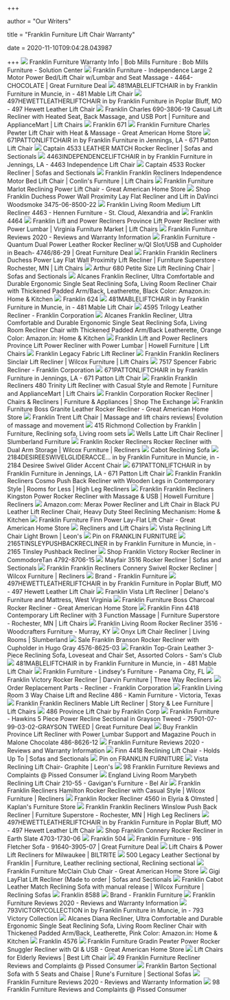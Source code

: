 +++
        
author = "Our Writers"
        
title = "Franklin Furniture Lift Chair Warranty"
        
date = 2020-11-10T09:04:28.043987
        
+++
[ ![](https://www.bobmillsfurniture.com/css/1761/images/warrantylogos/franklin.png)](https://www.bobmillsfurniture.com/css/1761/images/warrantylogos/franklin.png) Franklin Furniture Warranty Info | Bob Mills Furniture : Bob Mills Furniture  - Solution Center
[ ![](https://greatfurnituredeal.com/media/catalog/product/cache/96ecf088ce8f63d57cd5da7bc572a359/4/4/4464_independence_ba_160812.jpg)](https://greatfurnituredeal.com/media/catalog/product/cache/96ecf088ce8f63d57cd5da7bc572a359/4/4/4464_independence_ba_160812.jpg) Franklin Furniture - Independence Large 2 Motor Power Bed/Lift Chair  w/Lumbar and Seat Massage - 4464-CHOCOLATE | Great Furniture Deal
[ ![](https://images.webfronts.com/cache/meaoxdgvskby.jpg?imgeng=/w_800)](https://images.webfronts.com/cache/meaoxdgvskby.jpg?imgeng=/w_800) 481MABLELIFTCHAIR in by Franklin Furniture in Muncie, in - 481 Mable Lift  Chair
[ ![](https://images.webfronts.com/cache/melsvciepuuw.jpg?imgeng=/w_500/h_500/m_letterbox_ffffff_100)](https://images.webfronts.com/cache/melsvciepuuw.jpg?imgeng=/w_500/h_500/m_letterbox_ffffff_100) 497HEWETTLEATHERLIFTCHAIR in by Franklin Furniture in Poplar Bluff, MO -  497 Hewett Leather Lift Chair
[ ![](https://imageresizer.furnituredealer.net/img/remote/images.furnituredealer.net/img/products%2Ffranklin%2Fcolor%2Fcharles%20690_690%20linen-b1.jpg?width=878&height=600&scale=both&trim.threshold=80)](https://imageresizer.furnituredealer.net/img/remote/images.furnituredealer.net/img/products%2Ffranklin%2Fcolor%2Fcharles%20690_690%20linen-b1.jpg?width=878&height=600&scale=both&trim.threshold=80) Franklin Charles 690-3806-19 Casual Lift Recliner with Heated Seat, Back  Massage, and USB Port | Furniture and ApplianceMart | Lift Chairs
[ ![](https://images2.imgix.net/p4dbimg/591/images/671.jpg?fit=fill&trim=color&trimcolor=FFFFFF&trimtol=5&bg=FFFFFF&w=768&h=576&fm=pjpg&auto=format)](https://images2.imgix.net/p4dbimg/591/images/671.jpg?fit=fill&trim=color&trimcolor=FFFFFF&trimtol=5&bg=FFFFFF&w=768&h=576&fm=pjpg&auto=format) Franklin 671
[ ![](https://www.greatamericanhomestore.com/uploads/products/690_3806-05HandwovenPewter_1000px.jpg)](https://www.greatamericanhomestore.com/uploads/products/690_3806-05HandwovenPewter_1000px.jpg) Franklin Furniture Charles Pewter Lift Chair with Heat & Massage - Great  American Home Store
[ ![](https://images.webfronts.com/cache/melobnjpfmso.jpg?imgeng=/w_500/h_500/m_letterbox_ffffff_100)](https://images.webfronts.com/cache/melobnjpfmso.jpg?imgeng=/w_500/h_500/m_letterbox_ffffff_100) 671PATTONLIFTCHAIR in by Franklin Furniture in Jennings, LA - 671 Patton Lift  Chair
[ ![](https://cdn.sofasandsectionals.com/images/photos/35346.original.jpg?1511335385)](https://cdn.sofasandsectionals.com/images/photos/35346.original.jpg?1511335385) Captain 4533 LEATHER MATCH Rocker Recliner | Sofas and Sectionals
[ ![](https://images.webfronts.com/cache/melfqjybhsoj.jpg?imgeng=/w_500/h_500/m_letterbox_ffffff_100)](https://images.webfronts.com/cache/melfqjybhsoj.jpg?imgeng=/w_500/h_500/m_letterbox_ffffff_100) 4463INDEPENDENCELIFTCHAIR in by Franklin Furniture in Jennings, LA - 4463  Independence Lift Chair
[ ![](https://cdn.sofasandsectionals.com/images/photos/35341.original.jpg?1511335369)](https://cdn.sofasandsectionals.com/images/photos/35341.original.jpg?1511335369) Captain 4533 Rocker Recliner | Sofas and Sectionals
[ ![](https://imageresizer.furnituredealer.net/img/remote/images.furnituredealer.net/img/products%2Ffranklin%2Fcolor%2Fnew%20franklin%20recliners_4464-1312-16-b1.jpg?width=1024&height=768&scale=both&trim.threshold=50&trim.percentpadding=10)](https://imageresizer.furnituredealer.net/img/remote/images.furnituredealer.net/img/products%2Ffranklin%2Fcolor%2Fnew%20franklin%20recliners_4464-1312-16-b1.jpg?width=1024&height=768&scale=both&trim.threshold=50&trim.percentpadding=10) Franklin Franklin Recliners Independence Motor Bed Lift Chair | Conlin's  Furniture | Lift Chairs
[ ![](https://www.greatamericanhomestore.com/uploads/products/1461150.jpg)](https://www.greatamericanhomestore.com/uploads/products/1461150.jpg) Franklin Furniture Marlot Reclining Power Lift Chair - Great American Home  Store
[ ![](https://www.localfurnitureoutlet.com/media/catalog/product/cache/1/image/9df78eab33525d08d6e5fb8d27136e95/3/5/3575_duchess_AA_850022_5.jpg)](https://www.localfurnitureoutlet.com/media/catalog/product/cache/1/image/9df78eab33525d08d6e5fb8d27136e95/3/5/3575_duchess_AA_850022_5.jpg) Shop Franklin Duchess Power Wall Proximity Lay Flat Recliner and Lift in  DaVinci Woodsmoke 3475-06-8500-22
[ ![](https://images2.imgix.net/p4dbimg/591/images/4463_1608-25bauercamel_lifted_web.jpg?trim=color&trimcolor=FFFFFF&trimtol=5&w=1024&h=768&fm=pjpg&auto=format)](https://images2.imgix.net/p4dbimg/591/images/4463_1608-25bauercamel_lifted_web.jpg?trim=color&trimcolor=FFFFFF&trimtol=5&w=1024&h=768&fm=pjpg&auto=format) Franklin Living Room Medium Lift Recliner 4463 - Hennen Furniture - St.  Cloud, Alexandria and
[ ![](https://images2.imgix.net/p4dbimg/591/images/4464_1312-16palancesilt_front_web.jpg?fit=fill&trim=color&trimcolor=FFFFFF&trimtol=5&bg=FFFFFF&w=768&h=576&fm=pjpg&auto=format)](https://images2.imgix.net/p4dbimg/591/images/4464_1312-16palancesilt_front_web.jpg?fit=fill&trim=color&trimcolor=FFFFFF&trimtol=5&bg=FFFFFF&w=768&h=576&fm=pjpg&auto=format) Franklin 4464
[ ![](https://imageresizer.furnituredealer.net/img/remote/images.furnituredealer.net/img/products%2Ffranklin%2Fcolor%2Flift%20and%20power%20recliners%20fr_486%203766-05-b1.jpg?width=878&height=600&scale=both&trim.threshold=80)](https://imageresizer.furnituredealer.net/img/remote/images.furnituredealer.net/img/products%2Ffranklin%2Fcolor%2Flift%20and%20power%20recliners%20fr_486%203766-05-b1.jpg?width=878&height=600&scale=both&trim.threshold=80) Franklin Lift and Power Recliners Province Lift Power Recliner with Power  Lumbar | Virginia Furniture Market | Lift Chairs
[ ![](https://barterdesign.co/wp-content/uploads/2017/05/Franklin-Furniture-2160-Bishop-Reviews.jpg)](https://barterdesign.co/wp-content/uploads/2017/05/Franklin-Furniture-2160-Bishop-Reviews.jpg) Franklin Furniture Reviews 2020 - Reviews and Warranty Information
[ ![](https://greatfurnituredeal.com/media/catalog/product/cache/96ecf088ce8f63d57cd5da7bc572a359/4/7/4746_quantum_ba_008629.jpg)](https://greatfurnituredeal.com/media/catalog/product/cache/96ecf088ce8f63d57cd5da7bc572a359/4/7/4746_quantum_ba_008629.jpg) Franklin Furniture - Quantum Dual Power Leather Rocker Recliner w/QI  Slot/USB and Cupholder in Beach- 4746/86-29 | Great Furniture Deal
[ ![](https://images.furnituredealer.net/img/products%2Ffranklin%2Fcolor%2Fnew%20franklin%20recliners_3575-01-3750-07-b1.jpg)](https://images.furnituredealer.net/img/products%2Ffranklin%2Fcolor%2Fnew%20franklin%20recliners_3575-01-3750-07-b1.jpg) Franklin Franklin Recliners Duchess Power Lay Flat Wall Proximity Lift  Recliner | Furniture Superstore - Rochester, MN | Lift Chairs
[ ![](https://cdn.sofasandsectionals.com/images/photos/35284.original.jpg?1511335248)](https://cdn.sofasandsectionals.com/images/photos/35284.original.jpg?1511335248) Arthur 680 Petite Size Lift Reclining Chair | Sofas and Sectionals
[ ![](https://images-na.ssl-images-amazon.com/images/I/71-HfQANStL._SL1290_.jpg)](https://images-na.ssl-images-amazon.com/images/I/71-HfQANStL._SL1290_.jpg) Alcanes Franklin Recliner, Ultra Comfortable and Durable Ergonomic Single  Seat Reclining Sofa, Living Room Recliner Chair with Thickened Padded  Arm/Back, Leatherette, Black Color: Amazon.in: Home & Kitchen
[ ![](https://images2.imgix.net/p4dbimg/591/images/624-3767-03_2.jpg?trim=color&trimcolor=FFFFFF&trimtol=5&w=1024&h=768&fm=pjpg&auto=format)](https://images2.imgix.net/p4dbimg/591/images/624-3767-03_2.jpg?trim=color&trimcolor=FFFFFF&trimtol=5&w=1024&h=768&fm=pjpg&auto=format) Franklin 624
[ ![](https://images.webfronts.com/cache/meewjxtaknrp.jpg?imgeng=/w_800)](https://images.webfronts.com/cache/meewjxtaknrp.jpg?imgeng=/w_800) 481MABLELIFTCHAIR in by Franklin Furniture in Muncie, in - 481 Mable Lift  Chair
[ ![](http://franklincorp.com/wp-content/uploads/2019/12/4595_LM90-06_BisonLightGray_web.jpg)](http://franklincorp.com/wp-content/uploads/2019/12/4595_LM90-06_BisonLightGray_web.jpg) 4595 Trilogy Leather Recliner - Franklin Corporation
[ ![](https://images-na.ssl-images-amazon.com/images/I/71da4Z28wAL._SL1290_.jpg)](https://images-na.ssl-images-amazon.com/images/I/71da4Z28wAL._SL1290_.jpg) Alcanes Franklin Recliner, Ultra Comfortable and Durable Ergonomic Single  Seat Reclining Sofa, Living Room Recliner Chair with Thickened Padded  Arm/Back Leatherette, Orange Color: Amazon.in: Home & Kitchen
[ ![](https://imageresizer.furnituredealer.net/img/remote/images.furnituredealer.net/img/products%2Ffranklin%2Fcolor%2Flift%20and%20power%20recliners%20fr_486%208626-15-b1.jpg?width=1024&height=768&scale=both&trim.threshold=50&trim.percentpadding=10)](https://imageresizer.furnituredealer.net/img/remote/images.furnituredealer.net/img/products%2Ffranklin%2Fcolor%2Flift%20and%20power%20recliners%20fr_486%208626-15-b1.jpg?width=1024&height=768&scale=both&trim.threshold=50&trim.percentpadding=10) Franklin Lift and Power Recliners Province Lift Power Recliner with Power  Lumbar | Howell Furniture | Lift Chairs
[ ![](http://costcocouple.com/wp-content/uploads/2014/01/Franklin-Legacy-Fabric-Lift-Recliner-6.jpg)](http://costcocouple.com/wp-content/uploads/2014/01/Franklin-Legacy-Fabric-Lift-Recliner-6.jpg) Franklin Legacy Fabric Lift Recliner
[ ![](https://images.furnituredealer.net/img/products%2Ffranklin%2Fcolor%2Fnew%20franklin%20recliners_478-1613-15-bdkotci90-eqorpn62-dzdg.jpg)](https://images.furnituredealer.net/img/products%2Ffranklin%2Fcolor%2Fnew%20franklin%20recliners_478-1613-15-bdkotci90-eqorpn62-dzdg.jpg) Franklin Franklin Recliners Sinclair Lift Recliner | Wilcox Furniture | Lift  Chairs
[ ![](http://franklincorp.com/wp-content/uploads/2019/12/7517_3954-05HerculesCharcoal_2000px.jpg)](http://franklincorp.com/wp-content/uploads/2019/12/7517_3954-05HerculesCharcoal_2000px.jpg) 7517 Spencer Fabric Recliner - Franklin Corporation
[ ![](https://images.webfronts.com/cache/meqebsqvtjfn.jpg?imgeng=/w_500/h_500/m_letterbox_ffffff_100)](https://images.webfronts.com/cache/meqebsqvtjfn.jpg?imgeng=/w_500/h_500/m_letterbox_ffffff_100) 671PATTONLIFTCHAIR in by Franklin Furniture in Jennings, LA - 671 Patton Lift  Chair
[ ![](https://imageresizer.furnituredealer.net/img/remote/images.furnituredealer.net/img/products%2Ffranklin%2Fcolor%2Fnew%20franklin%20recliners_480%20cream-b0.jpg?width=878&height=600&scale=both&trim.threshold=80)](https://imageresizer.furnituredealer.net/img/remote/images.furnituredealer.net/img/products%2Ffranklin%2Fcolor%2Fnew%20franklin%20recliners_480%20cream-b0.jpg?width=878&height=600&scale=both&trim.threshold=80) Franklin Franklin Recliners 480 Trinity Lift Recliner with Casual Style and  Remote | Furniture and ApplianceMart | Lift Chairs
[ ![](https://www.shopmyexchange.com/products/images/xlarge/4929073_1025.jpg)](https://www.shopmyexchange.com/products/images/xlarge/4929073_1025.jpg) Franklin Corporation Rocker Recliner | Chairs & Recliners | Furniture &  Appliances | Shop The Exchange
[ ![](https://www.greatamericanhomestore.com/uploads/products/1719864_GraniteLeather.jpg)](https://www.greatamericanhomestore.com/uploads/products/1719864_GraniteLeather.jpg) Franklin Furniture Boss Granite Leather Rocker Recliner - Great American  Home Store
[ ![](http://www.artformstudio.com/wp-content/uploads/2017/06/Trent-Lift-Chair-1.jpg)](http://www.artformstudio.com/wp-content/uploads/2017/06/Trent-Lift-Chair-1.jpg) Franklin Trent Lift Chair | Massage and lift chairs reviews| Evolution of  massage and movement
[ ![](https://i.pinimg.com/originals/f1/92/34/f19234f63f886e9eca72afe83b08bb09.jpg)](https://i.pinimg.com/originals/f1/92/34/f19234f63f886e9eca72afe83b08bb09.jpg) 415 Richmond Collection by Franklin | Furniture, Reclining sofa, Living  room sets
[ ![](https://www.slumberland.com/dw/image/v2/BBWK_PRD/on/demandware.static/-/Sites-master-catalog-slumberland/default/dw34fba2ba/BlueSoHo/6833800_FKLN_LF2_RM.jpg?sw=742&sh=742&sm=fit)](https://www.slumberland.com/dw/image/v2/BBWK_PRD/on/demandware.static/-/Sites-master-catalog-slumberland/default/dw34fba2ba/BlueSoHo/6833800_FKLN_LF2_RM.jpg?sw=742&sh=742&sm=fit) Wells Latte Lift Chair Recliner | Slumberland Furniture
[ ![](https://imageresizer.furnituredealer.net/img/remote/images.furnituredealer.net/img/products%2Ffranklin%2Fcolor%2Fchaise%20rocker%20recliners%20fr_6588-33-7026-25-b.jpg?width=878&height=600&scale=both&trim.threshold=80)](https://imageresizer.furnituredealer.net/img/remote/images.furnituredealer.net/img/products%2Ffranklin%2Fcolor%2Fchaise%20rocker%20recliners%20fr_6588-33-7026-25-b.jpg?width=878&height=600&scale=both&trim.threshold=80) Franklin Rocker Recliners Rocker Recliner with Dual Arm Storage | Wilcox  Furniture | Recliners
[ ![](https://cdn.shopify.com/s/files/1/1502/0218/products/707Cabot_1916-12CabotRoomChiefSaddle_RS_web_620x.jpg?v=1587020435)](https://cdn.shopify.com/s/files/1/1502/0218/products/707Cabot_1916-12CabotRoomChiefSaddle_RS_web_620x.jpg?v=1587020435) Cabot Reclining Sofa
[ ![](https://images.webfronts.com/cache/mennwxstskwx.jpg?imgeng=/w_500/h_500/m_letterbox_ffffff_100)](https://images.webfronts.com/cache/mennwxstskwx.jpg?imgeng=/w_500/h_500/m_letterbox_ffffff_100) 2184DESIREESWIVELGLIDERACCE... in by Franklin Furniture in Muncie, in -  2184 Desiree Swivel Glider Accent Chair
[ ![](https://images.webfronts.com/cache/meipgbcwqnow.jpg?imgeng=/w_500/h_500/m_letterbox_ffffff_100)](https://images.webfronts.com/cache/meipgbcwqnow.jpg?imgeng=/w_500/h_500/m_letterbox_ffffff_100) 671PATTONLIFTCHAIR in by Franklin Furniture in Jennings, LA - 671 Patton Lift  Chair
[ ![](https://imageresizer.furnituredealer.net/img/remote/images.furnituredealer.net/img/products%2Ffranklin%2Fcolor%2Fnew%20franklin%20recliners_504%203526-04-b1.jpg?width=878&height=600&scale=both&trim.threshold=80)](https://imageresizer.furnituredealer.net/img/remote/images.furnituredealer.net/img/products%2Ffranklin%2Fcolor%2Fnew%20franklin%20recliners_504%203526-04-b1.jpg?width=878&height=600&scale=both&trim.threshold=80) Franklin Franklin Recliners Cosmo Push Back Recliner with Wooden Legs in  Contemporary Style | Rooms for Less | High Leg Recliners
[ ![](https://imageresizer.furnituredealer.net/img/remote/images.furnituredealer.net/img/products%2Ffranklin%2Fcolor%2Fnew%20franklin%20recliners_4587-1605-16-b1.jpg?width=1024&height=768&scale=both&trim.threshold=50&trim.percentpadding=10)](https://imageresizer.furnituredealer.net/img/remote/images.furnituredealer.net/img/products%2Ffranklin%2Fcolor%2Fnew%20franklin%20recliners_4587-1605-16-b1.jpg?width=1024&height=768&scale=both&trim.threshold=50&trim.percentpadding=10) Franklin Franklin Recliners Kingston Power Rocker Recliner with Massage &  USB | Howell Furniture | Recliners
[ ![](https://images-na.ssl-images-amazon.com/images/I/61PuFVEA0NL._AC_SL1500_.jpg)](https://images-na.ssl-images-amazon.com/images/I/61PuFVEA0NL._AC_SL1500_.jpg) Amazon.com: Merax Power Recliner and Lift Chair in Black PU Leather Lift  Recliner Chair, Heavy Duty Steel Reclining Mechanism: Home & Kitchen
[ ![](https://www.greatamericanhomestore.com/uploads/products/4418-Saddle-7506-13-Reclined%20Finn.jpg)](https://www.greatamericanhomestore.com/uploads/products/4418-Saddle-7506-13-Reclined%20Finn.jpg) Franklin Furniture Finn Power Lay-Flat Lift Chair - Great American Home  Store
[ ![](http://mattressemporium.net/images/recliners-and-lift-chairs/Franklin%20Chairs@2x.jpg)](http://mattressemporium.net/images/recliners-and-lift-chairs/Franklin%20Chairs@2x.jpg) Recliners and Lift Chairs
[ ![](https://cdn.shopify.com/s/files/1/2660/5106/products/683_3800-15SurgeLatte_Front_print_1400x.jpg?v=1600864667)](https://cdn.shopify.com/s/files/1/2660/5106/products/683_3800-15SurgeLatte_Front_print_1400x.jpg?v=1600864667) Vista Reclining Lift Chair Light Brown | Leon's
[ ![](https://i.pinimg.com/originals/7c/fa/ee/7cfaeee1184a78d10d1c6ecc08cb70c3.jpg)](https://i.pinimg.com/originals/7c/fa/ee/7cfaeee1184a78d10d1c6ecc08cb70c3.jpg) Pin on FRANKLIN FURNITURE
[ ![](https://images.webfronts.com/cache/mevgdxdyefhh.jpg?imgeng=/w_500/h_500/m_letterbox_ffffff_100)](https://images.webfronts.com/cache/mevgdxdyefhh.jpg?imgeng=/w_500/h_500/m_letterbox_ffffff_100) 2165TINSLEYPUSHBACKRECLINER in by Franklin Furniture in Muncie, in - 2165  Tinsley Pushback Recliner
[ ![](https://www.localfurnitureoutlet.com/media/catalog/product/cache/1/image/1000x1000/17f82f742ffe127f42dca9de82fb58b1/7/9/792_victory_AC_870615.jpg)](https://www.localfurnitureoutlet.com/media/catalog/product/cache/1/image/1000x1000/17f82f742ffe127f42dca9de82fb58b1/7/9/792_victory_AC_870615.jpg) Shop Franklin Victory Rocker Recliner in CommodoreTan 4792-8706-15
[ ![](https://cdn.sofasandsectionals.com/images/photos/35303.original.jpg?1511335281)](https://cdn.sofasandsectionals.com/images/photos/35303.original.jpg?1511335281) Mayfair 3516 Rocker Recliner | Sofas and Sectionals
[ ![](https://imageresizer.furnituredealer.net/img/remote/images.furnituredealer.net/img/products%2Ffranklin%2Fcolor%2Fnew%20franklin%20recliners_4703-1730-06-b1.jpg?width=878&height=600&scale=both&trim.threshold=80)](https://imageresizer.furnituredealer.net/img/remote/images.furnituredealer.net/img/products%2Ffranklin%2Fcolor%2Fnew%20franklin%20recliners_4703-1730-06-b1.jpg?width=878&height=600&scale=both&trim.threshold=80) Franklin Franklin Recliners Connery Swivel Rocker Recliner | Wilcox  Furniture | Recliners
[ ![](https://cdn.shopify.com/s/files/1/1502/0218/products/4595-8621-25TrilogyinMarshallCamel_620x.jpg?v=1586847627)](https://cdn.shopify.com/s/files/1/1502/0218/products/4595-8621-25TrilogyinMarshallCamel_620x.jpg?v=1586847627) Brand - Franklin Furniture
[ ![](https://images.webfronts.com/cache/meotqrxovlwi.jpg?imgeng=/w_500/h_500/m_letterbox_ffffff_100)](https://images.webfronts.com/cache/meotqrxovlwi.jpg?imgeng=/w_500/h_500/m_letterbox_ffffff_100) 497HEWETTLEATHERLIFTCHAIR in by Franklin Furniture in Poplar Bluff, MO -  497 Hewett Leather Lift Chair
[ ![](https://www.delanosfurniture.com/wp-content/uploads/2019/07/683_3800-05.png)](https://www.delanosfurniture.com/wp-content/uploads/2019/07/683_3800-05.png) Franklin Vista Lift Recliner | Delano's Furniture and Mattress, West  Virginia
[ ![](https://www.greatamericanhomestore.com/uploads/products/1719864_GraniteLeather_WEB.jpg)](https://www.greatamericanhomestore.com/uploads/products/1719864_GraniteLeather_WEB.jpg) Franklin Furniture Boss Charcoal Rocker Recliner - Great American Home Store
[ ![](https://images.furnituredealer.net/img/products%2Ffranklin%2Fcolor%2Ffinn%204418_4418-1734-02-b1.jpg)](https://images.furnituredealer.net/img/products%2Ffranklin%2Fcolor%2Ffinn%204418_4418-1734-02-b1.jpg) Franklin Finn 4418 Contemporary Lift Recliner with 3 Function Massage |  Furniture Superstore - Rochester, MN | Lift Chairs
[ ![](https://images2.imgix.net/p4dbimg/591/images/3516-8334-08_1.jpg?fit=fill&trim=color&trimcolor=FFFFFF&trimtol=5&bg=FFFFFF&w=768&h=576&fm=pjpg&auto=format)](https://images2.imgix.net/p4dbimg/591/images/3516-8334-08_1.jpg?fit=fill&trim=color&trimcolor=FFFFFF&trimtol=5&bg=FFFFFF&w=768&h=576&fm=pjpg&auto=format) Franklin Living Room Rocker Recliner 3516 - Woodcrafters Furniture -  Murray, KY
[ ![](https://www.slumberland.com/dw/image/v2/BBWK_PRD/on/demandware.static/-/Sites-master-catalog-slumberland/default/dw7b972824/BlueSoHo/4418011.jpg?sw=742&sh=742&sm=fit)](https://www.slumberland.com/dw/image/v2/BBWK_PRD/on/demandware.static/-/Sites-master-catalog-slumberland/default/dw7b972824/BlueSoHo/4418011.jpg?sw=742&sh=742&sm=fit) Onyx Lift Chair Recliner | Living Rooms | Slumberland
[ ![](https://www.localfurnitureoutlet.com/media/catalog/product/cache/1/image/9df78eab33525d08d6e5fb8d27136e95/4/5/4576_branson_BA_862503.jpg)](https://www.localfurnitureoutlet.com/media/catalog/product/cache/1/image/9df78eab33525d08d6e5fb8d27136e95/4/5/4576_branson_BA_862503.jpg) Sale Franklin Branson Rocker Recliner with Cupholder in Hugo Gray  4576-8625-03
[ ![](x-raw-image:///f854ba18b93649ec3ed39ea1d982b0155f0060eef1f8570edfc4c144b400d129)](x-raw-image:///f854ba18b93649ec3ed39ea1d982b0155f0060eef1f8570edfc4c144b400d129) Franklin Top-Grain Leather 3-Piece Reclining Sofa, Loveseat and Chair Set,  Assorted Colors - Sam's Club
[ ![](https://images.webfronts.com/cache/medhxgkpgvwk.jpg?imgeng=/w_800)](https://images.webfronts.com/cache/medhxgkpgvwk.jpg?imgeng=/w_800) 481MABLELIFTCHAIR in by Franklin Furniture in Muncie, in - 481 Mable Lift  Chair
[ ![](https://images2.imgix.net/p4dbimg/591/images/2160_3525-07hobbsflannel_angled_2000px.jpg?fit=fill&trim=color&trimcolor=FFFFFF&trimtol=5&bg=FFFFFF&w=384&h=288&fm=pjpg&auto=format)](https://images2.imgix.net/p4dbimg/591/images/2160_3525-07hobbsflannel_angled_2000px.jpg?fit=fill&trim=color&trimcolor=FFFFFF&trimtol=5&bg=FFFFFF&w=384&h=288&fm=pjpg&auto=format) Franklin Furniture - Lindsey's Furniture - Panama City, FL
[ ![](https://imageresizer.furnituredealer.net/img/remote/images.furnituredealer.net/img/products%2Ffranklin%2Fcolor%2Fvictory%20793_4792-bdimvkc5g2ea5qantzd7p5g.jpg?width=878&height=600&scale=both&trim.threshold=80)](https://imageresizer.furnituredealer.net/img/remote/images.furnituredealer.net/img/products%2Ffranklin%2Fcolor%2Fvictory%20793_4792-bdimvkc5g2ea5qantzd7p5g.jpg?width=878&height=600&scale=both&trim.threshold=80) Franklin Victory Rocker Recliner | Darvin Furniture | Three Way Recliners
[ ![](http://franklincorp.com/wp-content/uploads/2020/03/recliner-1.gif)](http://franklincorp.com/wp-content/uploads/2020/03/recliner-1.gif) Order Replacement Parts - Recliner - Franklin Corporation
[ ![](https://images2.imgix.net/p4dbimg/591/images/486-3776-05_2.jpg?trim=color&trimcolor=FFFFFF&trimtol=5&w=1024&h=768&fm=pjpg&auto=format)](https://images2.imgix.net/p4dbimg/591/images/486-3776-05_2.jpg?trim=color&trimcolor=FFFFFF&trimtol=5&w=1024&h=768&fm=pjpg&auto=format) Franklin Living Room 3 Way Chaise Lift and Recline 486 - Kamin Furniture -  Victoria, Texas
[ ![](https://imageresizer.furnituredealer.net/img/remote/images.furnituredealer.net/img/products%2Ffranklin%2Fcolor%2Fnew%20franklin%20recliners_481-1615-15-b1.jpg?width=878&height=600&scale=both&trim.threshold=80)](https://imageresizer.furnituredealer.net/img/remote/images.furnituredealer.net/img/products%2Ffranklin%2Fcolor%2Fnew%20franklin%20recliners_481-1615-15-b1.jpg?width=878&height=600&scale=both&trim.threshold=80) Franklin Franklin Recliners Mable Lift Recliner | Story & Lee Furniture | Lift  Chairs
[ ![](https://isteam.wsimg.com/ip/e64f7f5f-4364-40e4-b8ee-d226a3628ac6/ols/29_original/:/rs=w:600,h:600)](https://isteam.wsimg.com/ip/e64f7f5f-4364-40e4-b8ee-d226a3628ac6/ols/29_original/:/rs=w:600,h:600) 486 Province Lift Chair by Franklin Corp
[ ![](https://greatfurnituredeal.com/media/catalog/product/cache/96ecf088ce8f63d57cd5da7bc572a359/3/8/3805-07-tweed.jpg)](https://greatfurnituredeal.com/media/catalog/product/cache/96ecf088ce8f63d57cd5da7bc572a359/3/8/3805-07-tweed.jpg) Franklin Furniture - Hawkins 5 Piece Power Recline Sectional in Grayson  Tweed - 75901-07-99-03-02-GRAYSON TWEED | Great Furniture Deal
[ ![](https://www.localfurnitureoutlet.com/media/catalog/product/cache/1/image/9df78eab33525d08d6e5fb8d27136e95/4/8/486_province_AA_862612.jpg)](https://www.localfurnitureoutlet.com/media/catalog/product/cache/1/image/9df78eab33525d08d6e5fb8d27136e95/4/8/486_province_AA_862612.jpg) Buy Franklin Province Lift Recliner with Power Lumbar Support and Magazine  Pouch in Malone Chocolate 486-8626-12
[ ![](https://barterdesign.co/wp-content/uploads/2017/05/Franklin-Furniture.jpg)](https://barterdesign.co/wp-content/uploads/2017/05/Franklin-Furniture.jpg) Franklin Furniture Reviews 2020 - Reviews and Warranty Information
[ ![](https://cdn.sofasandsectionals.com/images/photos/87014.original.jpg?1561063078)](https://cdn.sofasandsectionals.com/images/photos/87014.original.jpg?1561063078) Finn 4418 Reclining Lift Chair - Holds Up To | Sofas and Sectionals
[ ![](https://i.pinimg.com/originals/54/5f/eb/545feb3c73f1ea4fc16fa93395308927.jpg)](https://i.pinimg.com/originals/54/5f/eb/545feb3c73f1ea4fc16fa93395308927.jpg) Pin on FRANKLIN FURNITURE
[ ![](https://cdn.shopify.com/s/files/1/2660/5106/products/683_3800-05SurgeGraphite_Front_print_1400x.jpg?v=1600864640)](https://cdn.shopify.com/s/files/1/2660/5106/products/683_3800-05SurgeGraphite_Front_print_1400x.jpg?v=1600864640) Vista Reclining Lift Chair- Graphite | Leon's
[ ![](https://cdn0.opinion-corp.com/review-media/pictures/c4/f9/328646/franklin-furniture_franklin-furniture-peeling-off-201809111352417_c4f9-gallery.jpeg?t=8473266)](https://cdn0.opinion-corp.com/review-media/pictures/c4/f9/328646/franklin-furniture_franklin-furniture-peeling-off-201809111352417_c4f9-gallery.jpeg?t=8473266) 98 Franklin Furniture Reviews and Complaints @ Pissed Consumer
[ ![](https://images2.imgix.net/p4dbimg/401/images/210-55.jpg?trim=color&trimcolor=FFFFFF&trimtol=5&w=1024&h=768&fm=pjpg&auto=format)](https://images2.imgix.net/p4dbimg/401/images/210-55.jpg?trim=color&trimcolor=FFFFFF&trimtol=5&w=1024&h=768&fm=pjpg&auto=format) England Living Room Marybeth Reclining Lift Chair 210-55 - Gavigan's  Furniture - Bel Air
[ ![](https://imageresizer.furnituredealer.net/img/remote/images.furnituredealer.net/img/products%2Ffranklin%2Fcolor%2Fnew%20franklin%20recliners_7726-b0.jpg?width=878&height=600&scale=both&trim.threshold=80)](https://imageresizer.furnituredealer.net/img/remote/images.furnituredealer.net/img/products%2Ffranklin%2Fcolor%2Fnew%20franklin%20recliners_7726-b0.jpg?width=878&height=600&scale=both&trim.threshold=80) Franklin Franklin Recliners Hamilton Rocker Recliner with Casual Style |  Wilcox Furniture | Recliners
[ ![](https://images2.imgix.net/p4dbimg/591/images/4560.jpg?fit=fill&trim=color&trimcolor=FFFFFF&trimtol=5&bg=FFFFFF&w=768&h=576&fm=pjpg&auto=format)](https://images2.imgix.net/p4dbimg/591/images/4560.jpg?fit=fill&trim=color&trimcolor=FFFFFF&trimtol=5&bg=FFFFFF&w=768&h=576&fm=pjpg&auto=format) Franklin Rocker Recliner 4560 in Elyria & Olmsted | Kaplan's Furniture Store
[ ![](https://imageresizer.furnituredealer.net/img/remote/images.furnituredealer.net/img/products%2Ffranklin%2Fcolor%2Fnew%20franklin%20recliners_534-3522-46-b1.jpg?width=878&height=600&scale=both&trim.threshold=80)](https://imageresizer.furnituredealer.net/img/remote/images.furnituredealer.net/img/products%2Ffranklin%2Fcolor%2Fnew%20franklin%20recliners_534-3522-46-b1.jpg?width=878&height=600&scale=both&trim.threshold=80) Franklin Franklin Recliners Winslow Push Back Recliner | Furniture  Superstore - Rochester, MN | High Leg Recliners
[ ![](https://images.webfronts.com/cache/meeimfruhvik.jpg?imgeng=/w_500/h_500/m_letterbox_ffffff_100)](https://images.webfronts.com/cache/meeimfruhvik.jpg?imgeng=/w_500/h_500/m_letterbox_ffffff_100) 497HEWETTLEATHERLIFTCHAIR in by Franklin Furniture in Poplar Bluff, MO -  497 Hewett Leather Lift Chair
[ ![](https://www.localfurnitureoutlet.com/media/catalog/product/cache/1/image/9df78eab33525d08d6e5fb8d27136e95/4/7/4703-1730-06_1.jpg)](https://www.localfurnitureoutlet.com/media/catalog/product/cache/1/image/9df78eab33525d08d6e5fb8d27136e95/4/7/4703-1730-06_1.jpg) Shop Franklin Connery Rocker Recliner in Earth Slate 4703-1730-06
[ ![](https://images2.imgix.net/p4dbimg/591/images/504_3510-05hanniganfog_angled_web.jpg?trim=color&trimcolor=FFFFFF&trimtol=5&w=1024&h=768&fm=pjpg&auto=format)](https://images2.imgix.net/p4dbimg/591/images/504_3510-05hanniganfog_angled_web.jpg?trim=color&trimcolor=FFFFFF&trimtol=5&w=1024&h=768&fm=pjpg&auto=format) Franklin 504
[ ![](https://greatfurnituredeal.com/media/catalog/product/cache/96ecf088ce8f63d57cd5da7bc572a359/m/u/mushroom-1_5_1_1_1_1.jpg)](https://greatfurnituredeal.com/media/catalog/product/cache/96ecf088ce8f63d57cd5da7bc572a359/m/u/mushroom-1_5_1_1_1_1.jpg) Franklin Furniture - 916 Fletcher Sofa - 91640-3905-07 | Great Furniture  Deal
[ ![](https://www.biltritefurniture.com/wp-content/uploads/2019/05/Franklin-liftchairs.jpg)](https://www.biltritefurniture.com/wp-content/uploads/2019/05/Franklin-liftchairs.jpg) Lift Chairs & Power Lift Recliners for Milwaukee | BILTRITE
[ ![](https://i.pinimg.com/originals/38/3d/45/383d45072e710fbac746e9ccd4a21474.jpg)](https://i.pinimg.com/originals/38/3d/45/383d45072e710fbac746e9ccd4a21474.jpg) 500 Legacy Leather Sectional by Franklin | Furniture, Leather reclining  sectional, Reclining sectional
[ ![](https://www.greatamericanhomestore.com/uploads/products/FRANK_Mclain_Chair_Dims.jpg)](https://www.greatamericanhomestore.com/uploads/products/FRANK_Mclain_Chair_Dims.jpg) Franklin Furniture McClain Club Chair - Great American Home Store
[ ![](https://cdn.sofasandsectionals.com/images/photos/135674.original.?1581022965)](https://cdn.sofasandsectionals.com/images/photos/135674.original.?1581022965) Gigi LayFlat Lift Recliner (Made to order | Sofas and Sectionals
[ ![](https://imageresizer.furnituredealer.net/img/remote/images.furnituredealer.net/img/products%2Ffranklin%2Fcolor%2Fcabot%20707_70742-lm90-06-b3.jpg?width=878&height=600&scale=both&trim.threshold=80)](https://imageresizer.furnituredealer.net/img/remote/images.furnituredealer.net/img/products%2Ffranklin%2Fcolor%2Fcabot%20707_70742-lm90-06-b3.jpg?width=878&height=600&scale=both&trim.threshold=80) Franklin Cabot Leather Match Reclining Sofa with manual release | Wilcox  Furniture | Reclining Sofas
[ ![](https://images2.imgix.net/p4dbimg/591/images/8588_3851-05westwoodplatinum_1000px.jpg?trim=color&trimcolor=FFFFFF&trimtol=5&w=1024&h=768&fm=pjpg&auto=format)](https://images2.imgix.net/p4dbimg/591/images/8588_3851-05westwoodplatinum_1000px.jpg?trim=color&trimcolor=FFFFFF&trimtol=5&w=1024&h=768&fm=pjpg&auto=format) Franklin 8588
[ ![](https://cdn.shopify.com/s/files/1/1502/0218/products/914Mcclain_1908-05McClain_Master7Steele_RoomShot_web_620x.jpg?v=1587020440)](https://cdn.shopify.com/s/files/1/1502/0218/products/914Mcclain_1908-05McClain_Master7Steele_RoomShot_web_620x.jpg?v=1587020440) Brand - Franklin Furniture
[ ![](https://barterdesign.co/wp-content/uploads/2017/05/Franklin-Furniture-Warranty.jpg)](https://barterdesign.co/wp-content/uploads/2017/05/Franklin-Furniture-Warranty.jpg) Franklin Furniture Reviews 2020 - Reviews and Warranty Information
[ ![](https://images.webfronts.com/cache/mexjeploerrg.jpg?imgeng=/w_500/h_500/m_letterbox_ffffff_100)](https://images.webfronts.com/cache/mexjeploerrg.jpg?imgeng=/w_500/h_500/m_letterbox_ffffff_100) 793VICTORYCOLLECTION in by Franklin Furniture in Muncie, in - 793 Victory  Collection
[ ![](https://images-na.ssl-images-amazon.com/images/I/71FGE6jat9L._SY355_.jpg)](https://images-na.ssl-images-amazon.com/images/I/71FGE6jat9L._SY355_.jpg) Alcanes Diana Recliner, Ultra Comfortable and Durable Ergonomic Single Seat  Reclining Sofa, Living Room Recliner Chair with Thickened Padded Arm/Back,  Leatherette, Pink Color: Amazon.in: Home & Kitchen
[ ![](https://images2.imgix.net/p4dbimg/591/images/4576.jpg?fit=fill&trim=color&trimcolor=FFFFFF&trimtol=5&bg=FFFFFF&w=768&h=576&fm=pjpg&auto=format)](https://images2.imgix.net/p4dbimg/591/images/4576.jpg?fit=fill&trim=color&trimcolor=FFFFFF&trimtol=5&bg=FFFFFF&w=768&h=576&fm=pjpg&auto=format) Franklin 4576
[ ![](https://www.greatamericanhomestore.com/uploads/products/8544,1915-28_web5.jpg)](https://www.greatamericanhomestore.com/uploads/products/8544,1915-28_web5.jpg) Franklin Furniture Gradin Pewter Power Rocker Snuggler Recliner with QI &  USB - Great American Home Store
[ ![](https://bestliftchair.net/wp-content/uploads/Perry-Ellis.jpg)](https://bestliftchair.net/wp-content/uploads/Perry-Ellis.jpg) Lift Chairs for Elderly Reviews | Best Lift Chair
[ ![](https://cdn0.opinion-corp.com/review-media/pictures/51/f5/470589/franklin-furniture_don-t-buy-franklin-furniture-201912051723947_51f5-gallery.jpeg?t=5618294)](https://cdn0.opinion-corp.com/review-media/pictures/51/f5/470589/franklin-furniture_don-t-buy-franklin-furniture-201912051723947_51f5-gallery.jpeg?t=5618294) 49 Franklin Furniture Recliner Reviews and Complaints @ Pissed Consumer
[ ![](https://imageresizer.furnituredealer.net/img/remote/images.furnituredealer.net/img/products%2Ffranklin%2Fcolor%2F808%20oslo%20by%20franklin_80859%2B04%2B2x03%2B86-3510-05-b1.jpg?width=1024&height=768&scale=both&trim.threshold=50&trim.percentpadding=10)](https://imageresizer.furnituredealer.net/img/remote/images.furnituredealer.net/img/products%2Ffranklin%2Fcolor%2F808%20oslo%20by%20franklin_80859%2B04%2B2x03%2B86-3510-05-b1.jpg?width=1024&height=768&scale=both&trim.threshold=50&trim.percentpadding=10) Franklin Barton Sectional Sofa with 5 Seats and Chaise | Rune's Furniture |  Sectional Sofas
[ ![](https://barterdesign.co/wp-content/uploads/2017/05/Franklin-446-Arizona-collection-reviews.jpg)](https://barterdesign.co/wp-content/uploads/2017/05/Franklin-446-Arizona-collection-reviews.jpg) Franklin Furniture Reviews 2020 - Reviews and Warranty Information
[ ![](https://cdn0.opinion-corp.com/review-media/pictures/7e/e5/424106/franklin-furniture_recliners-are-pealing-201908241634410_7ee5-gallery.jpeg)](https://cdn0.opinion-corp.com/review-media/pictures/7e/e5/424106/franklin-furniture_recliners-are-pealing-201908241634410_7ee5-gallery.jpeg) 98 Franklin Furniture Reviews and Complaints @ Pissed Consumer
